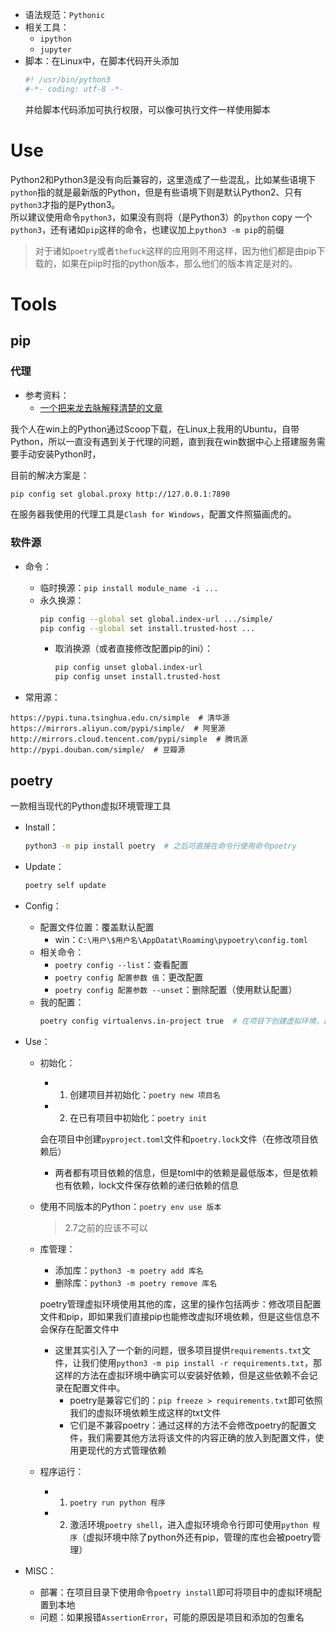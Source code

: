 + 语法规范：`Pythonic`
+ 相关工具：
	+ `ipython`
	+ `jupyter`
+ 脚本：在Linux中，在脚本代码开头添加
	```python
	#! /usr/bin/python3
	#-*- coding: utf-8 -*-
	```
	并给脚本代码添加可执行权限，可以像可执行文件一样使用脚本

# Use

Python2和Python3是没有向后兼容的，这里造成了一些混乱，比如某些语境下`python`指的就是最新版的Python，但是有些语境下则是默认Python2、只有`python3`才指的是Python3。  
所以建议使用命令`python3`，如果没有则将（是Python3）的`python` copy 一个`python3`，还有诸如`pip`这样的命令，也建议加上`python3 -m pip`的前缀
>对于诸如`poetry`或者`thefuck`这样的应用则不用这样，因为他们都是由pip下载的，如果在piip时指的python版本，那么他们的版本肯定是对的。

# Tools

## pip

### 代理

+ 参考资料：
	+ [一个把来龙去脉解释清楚的文章](https://codeantenna.com/a/pAOz55u5Px)

我个人在win上的Python通过Scoop下载，在Linux上我用的Ubuntu，自带Python，所以一直没有遇到关于代理的问题，直到我在win数据中心上搭建服务需要手动安装Python时，

目前的解决方案是：
```bash
pip config set global.proxy http://127.0.0.1:7890
```
在服务器我使用的代理工具是`Clash for Windows`，配置文件照猫画虎的。

### 软件源

+ 命令：
	+ 临时换源：`pip install module_name -i ...`
	+ 永久换源：
		```bash
		pip config --global set global.index-url .../simple/
		pip config --global set install.trusted-host ...
		```
		+ 取消换源（或者直接修改配置pip的ini）：
			```bash
			pip config unset global.index-url
			pip config unset install.trusted-host
			````

+ 常用源：
```
https://pypi.tuna.tsinghua.edu.cn/simple  # 清华源
https://mirrors.aliyun.com/pypi/simple/  # 阿里源
http://mirrors.cloud.tencent.com/pypi/simple  # 腾讯源
http://pypi.douban.com/simple/  # 豆瓣源
```

## poetry
一款相当现代的Python虚拟环境管理工具

+ Install：
	```bash
	python3 -m pip install poetry  # 之后可直接在命令行使用命令poetry
	```

+ Update：
	```bash
	poetry self update
	```

+ Config：
	+ 配置文件位置：覆盖默认配置
		+ win：`C:\用户\$用户名\AppDatat\Roaming\pypoetry\config.toml`
	+ 相关命令：
		+ `poetry config --list`：查看配置
		+ `poetry config 配置参数 值`：更改配置
		+ `poetry config 配置参数 --unset`：删除配置（使用默认配置）
	+ 我的配置：
		```bash
		poetry config virtualenvs.in-project true  # 在项目下创建虚拟环境，这样VSCode也能找到对应库
		```

+ Use：	
	+ 初始化：
		+ 1. 创建项目并初始化：`poetry new 项目名`
		+ 2. 在已有项目中初始化：`poetry init`

		会在项目中创建`pyproject.toml`文件和`poetry.lock`文件（在修改项目依赖后）
		+ 两者都有项目依赖的信息，但是toml中的依赖是最低版本，但是依赖也有依赖，lock文件保存依赖的递归依赖的信息

	+ 使用不同版本的Python：`poetry env use 版本`
		>2.7之前的应该不可以
	
	+ 库管理：
		+ 添加库：`python3 -m poetry add 库名`
		+ 删除库：`python3 -m poetry remove 库名`

		poetry管理虚拟环境使用其他的库，这里的操作包括两步：修改项目配置文件和pip，即如果我们直接pip也能修改虚拟环境依赖，但是这些信息不会保存在配置文件中
		+ 这里其实引入了一个新的问题，很多项目提供`requirements.txt`文件，让我们使用`python3 -m pip install -r requirements.txt`，那这样的方法在虚拟环境中确实可以安装好依赖，但是这些依赖不会记录在配置文件中。
			+ poetry是兼容它们的：`pip freeze > requirements.txt`即可依照我们的虚拟环境依赖生成这样的txt文件
			+ 它们是不兼容poetry：通过这样的方法不会修改poetry的配置文件，我们需要其他方法将该文件的内容正确的放入到配置文件，使用更现代的方式管理依赖
	
	+ 程序运行：
		+ 1. `poetry run python 程序`
		+ 2. 激活环境`poetry shell`，进入虚拟环境命令行即可使用`python 程序`（虚拟环境中除了python外还有pip，管理的库也会被poetry管理）

+ MISC：
	+ 部署：在项目目录下使用命令`poetry install`即可将项目中的虚拟环境配置到本地
	+ 问题：如果报错`AssertionError`，可能的原因是项目和添加的包重名
